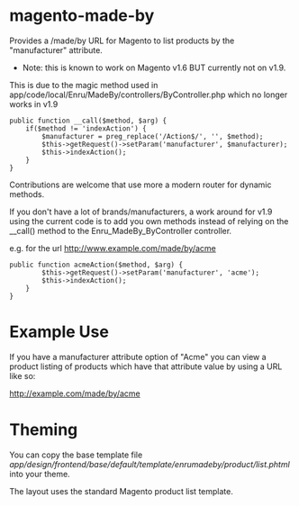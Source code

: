 # magento-made-by

Provides a /made/by URL for Magento to list products by the "manufacturer" attribute.

* Note: this is known to work on Magento v1.6 BUT currently not on v1.9.

This is due to the magic method used in app/code/local/Enru/MadeBy/controllers/ByController.php which no longer works in v1.9

	public function __call($method, $arg) {
		if($method != 'indexAction') {
			$manufacturer = preg_replace('/Action$/', '', $method);
			$this->getRequest()->setParam('manufacturer', $manufacturer);
			$this->indexAction();
		}
	}
	
Contributions are welcome that use more a modern router for dynamic methods.

If you don't have a lot of brands/manufacturers, a work around for v1.9 using the current code is to add you own methods instead of relying on the __call() method to the Enru_MadeBy_ByController controller.

e.g. for the url http://www.example.com/made/by/acme

	public function acmeAction($method, $arg) {
			$this->getRequest()->setParam('manufacturer', 'acme');
			$this->indexAction();
		}
	}

# Example Use

If you have a manufacturer attribute option of "Acme" you can view a product listing of products which have that attribute value by using a URL like so:

http://example.com/made/by/acme

# Theming

You can copy the base template file *app/design/frontend/base/default/template/enrumadeby/product/list.phtml* into your theme. 

The layout uses the standard Magento product list template.
